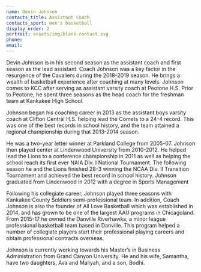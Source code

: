 ```yaml
---
name: Devin Johnson
contacts_title: Assistant Coach
contacts_sport: men's basketball
display_order: 2
portrait: assets/img/blank-contact.svg
phone:
email:
---
```


Devin Johnson is in his second season as the assistant coach and first season as the lead assistant. Coach Johnson was a key factor in the resurgence of the Cavaliers during the 2018-2019 season. He brings a wealth of basketball experience after coaching at many levels. Johnson comes to KCC after serving as assistant varsity coach at Peotone H.S. Prior to Peotone, he spent three seasons as the head coach for the freshman team at Kankakee High School.

Johnson began his coaching career in 2013 as the assistant boys varsity coach at Clifton Central H.S. helping lead the Comets to a 24-4 record. This was one of the best records in school history, and the team attained a regional championship during that 2013-2014 season.

He was a two-year letter winner at Parkland College from 2005-07. Johnson then played center at Lindenwood University from 2010-2012. He helped lead the Lions to a conference championship in 2011 as well as helping the school reach its first ever NAIA Div. I National Tournament. The following season he and the Lions finished 28-3 winning the NCAA Div. II Transition Tournament and achieved the best record in school history. Johnson graduated from Lindenwood in 2012 with a degree in Sports Management

Following his collegiate career, Johnson played three seasons with Kankakee County Soldiers semi-professional team. In addition, Coach Johnson is also the founder of All Love Basketball which was established in 2014, and has grown to be one of the largest AAU programs in Chicagoland. From 2015-17 he owned the Danville Riverhawks, a minor league professional basketball team based in Danville. This program helped a number of collegiate players start their professional playing careers and obtain professional contracts overseas.

Johnson is currently working towards his Master’s in Business Administration from Grand Canyon University. He and his wife, Samantha, have two daughters, Ava and Maliyah, and a son, Bodhi.